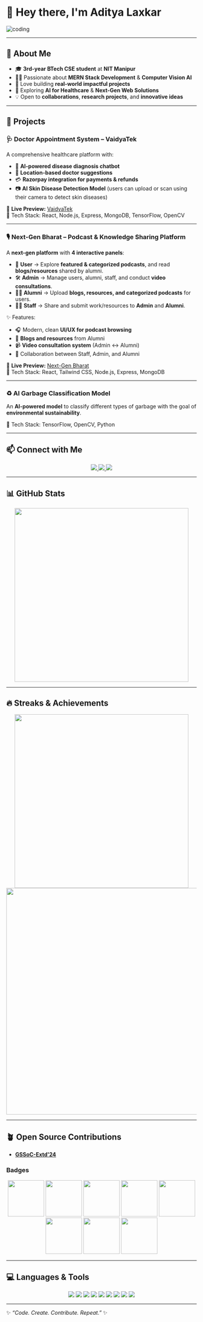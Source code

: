 # 👋 Hey there, I'm Aditya Laxkar  

![coding](https://user-images.githubusercontent.com/74038190/229223263-cf2e4b07-2615-4f87-9c38-e37600f8381a.gif)

---

## 🌟 About Me  

- 🎓 **3rd-year BTech CSE student** at **NIT Manipur**  
- 👨‍💻 Passionate about **MERN Stack Development** & **Computer Vision AI**  
- 🚀 Love building **real-world impactful projects**  
- 🌱 Exploring **AI for Healthcare** & **Next-Gen Web Solutions**  
- 💡 Open to **collaborations**, **research projects**, and **innovative ideas**  

---

## 🚀 Projects  

### 🩺 Doctor Appointment System – **VaidyaTek**  
A comprehensive healthcare platform with:  
- 🧠 **AI-powered disease diagnosis chatbot**  
- 📍 **Location-based doctor suggestions**  
- 💳 **Razorpay integration for payments & refunds**  
- 📷 **AI Skin Disease Detection Model** (users can upload or scan using their camera to detect skin diseases)  

🔗 **Live Preview:** [VaidyaTek](https://vaidyatek-frontend.onrender.com/)  
📌 Tech Stack: React, Node.js, Express, MongoDB, TensorFlow, OpenCV  

---

### 🎙️ Next-Gen Bharat – Podcast & Knowledge Sharing Platform  
A **next-gen platform** with **4 interactive panels**:  

- 👤 **User** → Explore **featured & categorized podcasts**, and read **blogs/resources** shared by alumni.  
- 🛠️ **Admin** → Manage users, alumni, staff, and conduct **video consultations**.  
- 👩‍🎓 **Alumni** → Upload **blogs, resources, and categorized podcasts** for users.  
- 👨‍💼 **Staff** → Share and submit work/resources to **Admin** and **Alumni**.  

✨ Features:  
- 🎧 Modern, clean **UI/UX for podcast browsing**  
- 📝 **Blogs and resources** from Alumni  
- 📹 **Video consultation system** (Admin ↔ Alumni)  
- 🔗 Collaboration between Staff, Admin, and Alumni  

🔗 **Live Preview:** [Next-Gen Bharat](https://next-gen-bharat.onrender.com/)  
📌 Tech Stack: React, Tailwind CSS, Node.js, Express, MongoDB  

---

### ♻️ AI Garbage Classification Model  
An **AI-powered model** to classify different types of garbage with the goal of **environmental sustainability**.  

📌 Tech Stack: TensorFlow, OpenCV, Python  

---

## 📫 Connect with Me  

<div align="center">
  <a href="https://www.linkedin.com/in/aditya-laxkar-191a2328a" target="_blank">
    <img src="https://img.shields.io/badge/LinkedIn-0077B5?style=for-the-badge&logo=linkedin&logoColor=white"/>
  </a>
  <a href="https://github.com/adityalaxkar123" target="_blank">
    <img src="https://img.shields.io/badge/GitHub-181717?style=for-the-badge&logo=github&logoColor=white"/>
  </a>
  <a href="mailto:laxkaraditya55@gmail.com" target="_blank">
    <img src="https://img.shields.io/badge/Email-D14836?style=for-the-badge&logo=gmail&logoColor=white"/>
  </a>
</div>  

---

## 📊 GitHub Stats  

<div align="center">
  <img src="https://github-readme-stats.vercel.app/api?username=adityalaxkar123&show_icons=true&theme=chartreuse-dark&include_all_commits=true&count_private=true" width="460"/>  
</div>  

---

## 🔥 Streaks & Achievements  

<div align="center">
  <img src="https://github-readme-streak-stats.herokuapp.com/?user=adityalaxkar123&theme=dark" width="460"/>  
</div>  

<div align="center">
  <img src="https://github-profile-trophy.vercel.app/?username=adityalaxkar123&theme=darkhub&no-frame=true&row=1&column=6" width="600"/>  
</div>  

---

## 🪴 Open Source Contributions  

- **[GSSoC-Extd'24](https://github.com/GSSoC24)**  

### Badges  

<div align="center">
  <img src="https://gssoc.girlscript.tech/badges/1.png?imwidth=256" width="96">
  <img src="https://gssoc.girlscript.tech/badges/2.png?imwidth=256" width="96">
  <img src="https://gssoc.girlscript.tech/badges/3.png?imwidth=256" width="96">
  <img src="https://gssoc.girlscript.tech/badges/4.png?imwidth=256" width="96">
  <img src="https://gssoc.girlscript.tech/badges/5.png?imwidth=256" width="96">
  <img src="https://gssoc.girlscript.tech/badges/postman.png?imwidth=256" width="96">
  <img src="https://gssoc.girlscript.tech/badges/6.png?imwidth=256" width="96">
  <img src="https://gssoc.girlscript.tech/badges/web3hack.png?imwidth=256" width="96">
</div>  

---

## 💻 Languages & Tools  

<p align="center">
  <img src="https://img.shields.io/badge/JavaScript-F7DF1E?style=for-the-badge&logo=javascript&logoColor=black"/>
  <img src="https://img.shields.io/badge/Node.js-339933?style=for-the-badge&logo=nodedotjs&logoColor=white"/>
  <img src="https://img.shields.io/badge/React-61DAFB?style=for-the-badge&logo=react&logoColor=black"/>
  <img src="https://img.shields.io/badge/Express.js-404D59?style=for-the-badge&logo=express&logoColor=white"/>
  <img src="https://img.shields.io/badge/MongoDB-47A248?style=for-the-badge&logo=mongodb&logoColor=white"/>
  <img src="https://img.shields.io/badge/Python-3776AB?style=for-the-badge&logo=python&logoColor=white"/>
  <img src="https://img.shields.io/badge/OpenCV-5C3EE8?style=for-the-badge&logo=opencv&logoColor=white"/>
  <img src="https://img.shields.io/badge/TensorFlow-FF6F00?style=for-the-badge&logo=tensorflow&logoColor=white"/>
  <img src="https://img.shields.io/badge/AI-00B0B9?style=for-the-badge&logo=artificialintelligence&logoColor=white"/>
</p>  

---

✨ *“Code. Create. Contribute. Repeat.”* ✨
